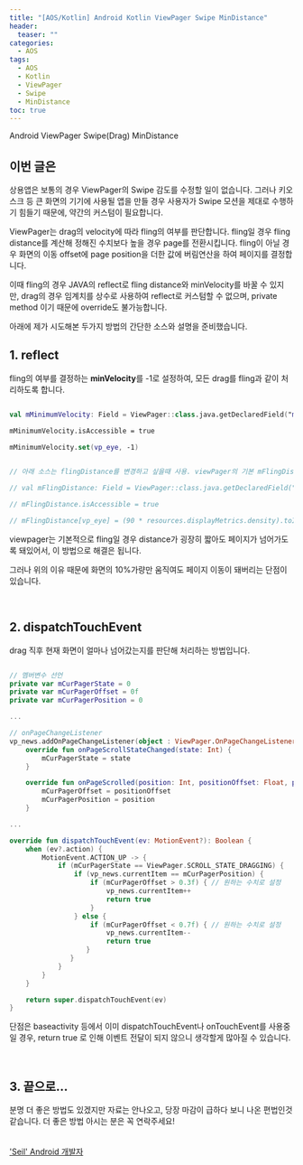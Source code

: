 ```yaml
---
title: "[AOS/Kotlin] Android Kotlin ViewPager Swipe MinDistance"
header:
  teaser: ""
categories:
  - AOS
tags:
  - AOS
  - Kotlin
  - ViewPager
  - Swipe
  - MinDistance
toc: true
---
```


Android ViewPager Swipe(Drag) MinDistance

## 이번 글은

상용앱은 보통의 경우 ViewPager의 Swipe 감도를 수정할 일이 없습니다.
그러나 키오스크 등 큰 화면의 기기에 사용될 앱을 만들 경우 사용자가 Swipe 모션을 제대로 수행하기 힘들기 때문에, 약간의 커스텀이 필요합니다.

ViewPager는 drag의 velocity에 따라 fling의 여부를 판단합니다.
fling일 경우 fling distance를 계산해 정해진 수치보다 높을 경우 page를 전환시킵니다.
fling이 아닐 경우 화면의 이동 offset에 page position을 더한 값에 버림연산을 하여 페이지를 결정합니다.

이때 fling의 경우 JAVA의 reflect로 fling distance와 minVelocity를 바꿀 수 있지만, drag의 경우 임계치를 상수로 사용하여 reflect로 커스텀할 수 없으며, private method 이기 때문에 override도 불가능합니다.

아래에 제가 시도해본 두가지 방법의 간단한 소스와 설명을 준비했습니다.<br>

## 1. reflect

fling의 여부를 결정하는 **minVelocity**를 -1로 설정하여, 모든 drag를 fling과 같이 처리하도록 합니다.<br>

```kotlin

val mMinimumVelocity: Field = ViewPager::class.java.getDeclaredField("mMinimumVelocity")

mMinimumVelocity.isAccessible = true

mMinimumVelocity.set(vp_eye, -1)

​
// 아래 소스는 flingDistance를 변경하고 싶을때 사용. viewPager의 기본 mFlingDistance가 매우 작기 때문에 보통 늘리는 용도로 사용.

// val mFlingDistance: Field = ViewPager::class.java.getDeclaredField("mFlingDistance")

// mFlingDistance.isAccessible = true

// mFlingDistance[vp_eye] = (90 * resources.displayMetrics.density).toInt()

```

viewpager는 기본적으로 fling일 경우 distance가 굉장히 짧아도 페이지가 넘어가도록 돼있어서, 이 방법으로 해결은 됩니다.

그러나 위의 이유 때문에 화면의 10%가량만 움직여도 페이지 이동이 돼버리는 단점이 있습니다.

<br>

## 2. dispatchTouchEvent

drag 직후 현재 화면이 얼마나 넘어갔는지를 판단해 처리하는 방법입니다.

```kotlin

// 멤버변수 선언
private var mCurPagerState = 0
private var mCurPagerOffset = 0f
private var mCurPagerPosition = 0

...

// onPageChangeListener
vp_news.addOnPageChangeListener(object : ViewPager.OnPageChangeListener {
    override fun onPageScrollStateChanged(state: Int) {
        mCurPagerState = state
    }

    override fun onPageScrolled(position: Int, positionOffset: Float, positionOffsetPixels: Int) {
        mCurPagerOffset = positionOffset
        mCurPagerPosition = position
    }

...

override fun dispatchTouchEvent(ev: MotionEvent?): Boolean {
    when (ev?.action) {
        MotionEvent.ACTION_UP -> {
            if (mCurPagerState == ViewPager.SCROLL_STATE_DRAGGING) {
                if (vp_news.currentItem == mCurPagerPosition) {
                    if (mCurPagerOffset > 0.3f) { // 원하는 수치로 설정
                        vp_news.currentItem++
                        return true
                    }
                } else {
                    if (mCurPagerOffset < 0.7f) { // 원하는 수치로 설정
                        vp_news.currentItem--
                        return true
                   }
               }
            }
        }
    }

	return super.dispatchTouchEvent(ev)
}

```

단점은 baseactivity 등에서 이미 dispatchTouchEvent나 onTouchEvent를 사용중일 경우, return true 로 인해 이벤트 전달이 되지 않으니 생각할게 많아질 수 있습니다.

<br>

## 3. 끝으로...

분명 더 좋은 방법도 있겠지만 자료는 안나오고, 당장 마감이 급하다 보니 나온 편법인것같습니다.
더 좋은 방법 아시는 분은 꼭 연락주세요!<br>
<br>
<br>
['Seil' Android 개발자](https://github.com/kimseil)